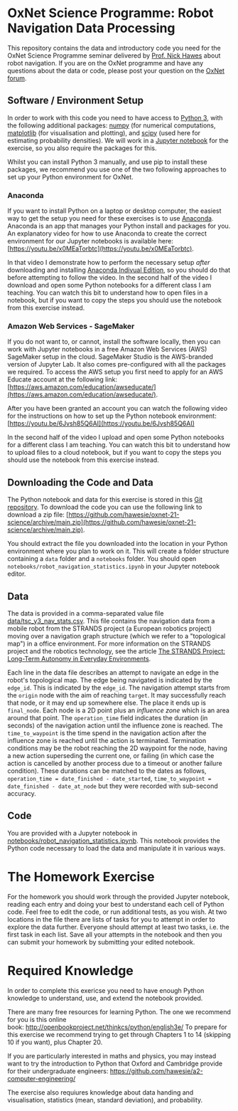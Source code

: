 # OxNet Science Programme: Robot Navigation Data Processing 

This repository contains the data and introductory code you need for the OxNet Science Programme seminar delivered by [Prof. Nick Hawes](https://www.robots.ox.ac.uk/~nickh/) about robot navigation. If you are on the OxNet programme and have any questions about the data or code, please post your question on the [OxNet forum](https://www.oxnet.org/forum/stem-discussion-group).


## Software / Environment Setup

In order to work with this code you need to have access to [Python 3](https://www.python.org/), with the following additional packages: [numpy](https://numpy.org/) (for numerical computations, [matplotlib](https://matplotlib.org/) (for visualisation and plotting), and [scipy](https://www.scipy.org/) (used here for estimating probability densities). We will work in a [Jupyter notebook](https://jupyter.org/) for the exercise, so you also require the packages for this. 

Whilst you can install Python 3 manually, and use pip to install these packages, we recommend you use one of the two following approaches to set up your Python environment for OxNet.

### Anaconda

If you want to install Python on a laptop or desktop computer, the easiest way to get the setup you need for these exercises is to use [Anaconda](https://www.anaconda.com/products/individual). Anaconda is an app that manages your Python install and packages for you. An explanatory video for how to use Anaconda to create the correct environment for our Jupyter notebooks is available here: [https://youtu.be/x0MEaTorbtc](https://youtu.be/x0MEaTorbtc).

In that video I demonstrate how to perform the necessary setup *after* downloading and installing [Anaconda Indivual Edition](https://www.anaconda.com/products/individual), so you should do that before attempting to follow the video. In the second half of the video I download and open some Python notebooks for a different class I am teaching. You can watch this bit to understand how to open files in a notebook, but if you want to copy the steps you should use the notebook from this exercise instead.

### Amazon Web Services - SageMaker

If you do not want to, or cannot, install the software locally, then you can work with Jupyter notebooks in a free Amazon Web Services (AWS) SageMaker setup in the cloud. SageMaker Studio is the AWS-branded version of Jupyter Lab. It also comes pre-configured with all the packages we required. To access the AWS setup you  first need to apply for an AWS Educate account at the following link: [https://aws.amazon.com/education/awseducate/](https://aws.amazon.com/education/awseducate/). 

After you have been granted an account you can watch the following video for the instructions on how to set up the Python notebook environment: [https://youtu.be/6Jvsh85Q6AI](https://youtu.be/6Jvsh85Q6AI) 

In the second half of the video I upload and open some Python notebooks for a different class I am teaching. You can watch this bit to understand how to upload files to a cloud notebook, but if you want to copy the steps you should use the notebook from this exercise instead.

## Downloading the Code and Data

The Python notebook and data for this exercise is stored in this [Git repository](https://github.com/hawesie/oxnet-21-science). To download the code you can use the following link to download a zip file: [https://github.com/hawesie/oxnet-21-science/archive/main.zip](https://github.com/hawesie/oxnet-21-science/archive/main.zip). 

You should extract the file you downloaded into the location in your Python environment where you plan to work on it. This will create a folder structure containing a `data` folder and a `notebooks` folder. You should open `notebooks/robot_navigation_statistics.ipynb` in your Jupyter notebook editor. 


## Data 

The data is provided in a comma-separated value file [data/tsc_y3_nav_stats.csv](data/tsc_y3_nav_stats.csv). This file contains the navigation data from a mobile robot from the STRANDS project (a European robotics project) moving over a navigation graph structure (which we refer to a "topological map") in a office environment. For more information on the STRANDS project and the robotics technology, see the article [The STRANDS Project: Long-Term Autonomy in Everyday Environments](https://ieeexplore.ieee.org/document/7948740).

Each line in the data file describes an attempt to navigate an edge in the robot's topological map. The edge being navigated is indicated by the `edge_id`. This is indicated by the `edge_id`. The navigation attempt starts from the `origin` node with the aim of reaching `target`. It may successfully reach that node, or it may end up somewhere else. The place it ends up is `final_node`. Each node is a 2D point plus an *influence zone* which is an area around that point. The `operation_time` field indicates the duration (in seconds) of the navigation action until the influence zone is reached. The `time_to_waypoint` is the time spend in the navigation action after the influence zone is reached until the action is terminated. Termination conditions may be the robot reaching the 2D waypoint for the node, having a new action superseding the current one, or failing (in which case the action is cancelled by another process due to a timeout or another failure condition). These durations can be matched to the dates as follows, `operation_time = date_finished - date_started`, `time_to_waypoint = date_finished - date_at_node` but they were  recorded with sub-second accuracy.

## Code

You are provided with a Jupyter notebook in [notebooks/robot_navigation_statistics.ipynb](notebooks/robot_navigation_statistics.ipynb). This notebook provides the Python code necessary to load the data and manipulate it in various ways. 

# The Homework Exercise

For the homework you should work through the provided Jupyter notebook, reading each entry and doing your best to understand each cell of Python code. Feel free to edit the code, or run additional tests, as you wish. At two locations in the file there are lists of tasks for you to attempt in order to explore the data further. Everyone should attempt at least two tasks, i.e. the first task in each list. Save all your attempts in the notebook and then you can submit your homework by submitting your edited notebook.

# Required Knowledge

In order to complete this exericse you need to have enough Python knowledge to understand, use, and extend the notebook provided. 

There are many free resources for learning Python. The one we recommend for you is this online book: http://openbookproject.net/thinkcs/python/english3e/
To prepare for this exercise we recommend trying to get through Chapters 1 to 14 (skipping 10 if you want), plus Chapter 20.

If you are particularly interested in maths and physics, you may instead want to try the introduction to Python that Oxford and Cambridge provide for their undergraduate engineers: https://github.com/hawesie/a2-computer-engineering/

The exercise also requiures knowledge about data handing and visualisation, statistics (mean, standard deviation), and probability.



